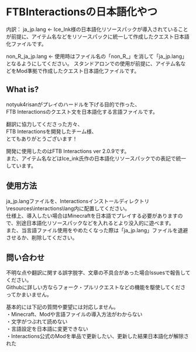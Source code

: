 # FTBInteractionsの日本語化やつ

内訳：
ja_jp.lang <- Ice_Ink様の日本語化リソースパックが導入されていることが前提に、アイテム名などをリソースパックに統一して作成したクエスト日本語化ファイルです。

non_R_ja_jp.lang <- 使用時はファイル名の「non_R_」を消して「ja_jp.lang」となるようにしてください。
	スタンドアロンでの使用が前提に、アイテム名などをMod準拠で作成したクエスト日本語化ファイルです。


## What is?

notyuk4risanがプレイのハードルを下げる目的で作った、  
FTB Interactionsのクエスト文を日本語化する言語ファイルです。  

翻訳に協力してくださった方々、  
FTB Interactionsを開発したチーム様、  
とてもありがとうございます！  
  
開発に使用したのはFTB Interactions ver 2.0.9です。  
また、アイテム名などはIce_ink氏作の日本語化リソースパックでの表記で統一しています。  


## 使用方法

ja_jp.langファイルを、Interactionsインストールディレクトリ\resources\interactions\lang内に配置してください。  
仕様上、導入したい場合はMinecraftを日本語でプレイする必要がありますので、別途日本語化リソースパックなどを入れるとより没入的に遊べます。  
また、当言語ファイル使用をやめたくなった際は「ja_jp.lang」ファイルを退避させるか、削除してください。  
  
  
## 問い合わせ

不明な点や翻訳に関する誤字脱字、文章の不具合があった場合Issuesで報告してください。  
Githubに詳しい方ならフォーク・プルリクエストなどの機能を駆使してくださってかまいません。

基本的には下記の質問や要望には対応しません。  
・Minecraft、Modや言語ファイルの導入方法がわからない  
・文字がつぶれて読めない  
・言語設定を日本語に変更できない  
・Interactions公式のModを単品で更新したい、更新した結果日本語化が解除された  
